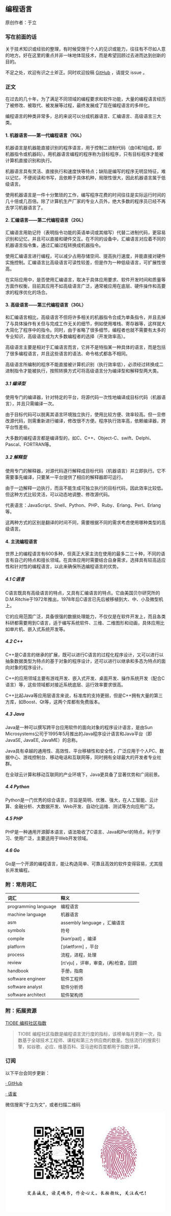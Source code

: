 
## 编程语言 

原创作者：于立

### 写在前面的话

关于技术知识或经验的整理，有时候受限于个人的见识或能力，往往有不尽如人意的地方。好在这里的重点并非一味地体现技术，而是希望回顾过去进而达到创新的目的。

不足之处，欢迎有识之士斧正。同时欢迎投稿 [GitHub](https://github.com/shxingzhe/Internet) ，请提交 issue 。

### 正文

在过去的几十年，为了满足不同领域的编程要求和软件功能，大量的编程语言经历了被修改、被取代、被发展等过程，最终发展成了现在编程语言的多样化。

编程语言的种类非常多，总的来说可以分成机器语言、汇编语言、高级语言三大类。

#### 1. 机器语言——第一代编程语言（1GL）

机器语言是机器能直接识别的程序语言，用于控制二进制代码（由0和1组成，即机器指令或机器码）。用机器语言编程的程序称为目标程序，只有目标程序才能被计算机直接识别和执行。

机器语言具有灵活、直接执行和速度快等特点；缺陷是编写的程序无明显特征，难以记忆，不便阅读和书写，且依赖于具体机种，局限性很大，因此机器语言属于低级语言。

使用机器语言是一件十分繁琐的工作，编写程序花费的时间往往是实际运行时间的几十倍或几百倍。除了计算机生产厂家的专业人员外，绝大多数的程序员已经不再去学习机器语言了。


#### 2. 汇编语言——第二代编程语言（2GL）

汇编语言用助记符（表明指令功能的英语单词或其缩写）代替二进制代码，更容易识别和记忆，并且可以直接和硬件交互。在不同的设备中，汇编语言对应着不同的机器语言指令集，通过汇编过程转换成机器指令。

使用汇编语言进行编程，可以减少占用存储空间、提高执行速度，并能直接对硬件实施控制。汇编语言比高级语言可读性较差，但是作为一种低级语言，可扩展性很高。

在实际应用中，是否使用汇编语言，取决于具体应用要求、软件开发时间和质量等方面作权衡，目前其应用不如高级语言广泛，通常被应用在底层、硬件操作和高要求的程序优化的场合。


#### 3. 高级语言——第三代编程语言（3GL）

和汇编语言相比，高级语言不但将许多相关的机器指令合成为单条指令，并且去掉了与具体操作有关但与完成工作无关的细节，例如使用堆栈、寄存器等，这样就大大简化了程序中的指令。同时，由于省略了很多细节，编程者也就不需要有太多的专业知识，高级语言成为大多数编程者的选择（开发效率高）。

高级语言主要是相对于汇编语言而言，它并不是特指某一种具体的语言，而是包括了很多编程语言，并且这些语言的语法、命令格式都各不相同。 

高级语言所编制的程序不能直接被计算机识别（执行效率低），必须经过转换成二进制指令才能被执行，按照转换方式可将高级语言分为编译型和解释型两大类。

##### 3.1 编译型

使用专门的编译器，针对特定的平台，将源代码一次性地编译成目标代码（机器语言），并且只需编译一次。

由于目标代码可以脱离其语言环境独立执行，使用比较方便、效率较高。但一旦修改源代码，则需重新进行编译，修改很不方便。程序执行效率高，依赖编译器，跨平台性差些。

大多数的编程语言都是编译型的，如C、C++、Object-C、swift、Delphi、Pascal、FORTRAN等。

##### 3.2 解释型

使用专门的解释器，对源代码逐行解释成目标代码（机器语言）并立即执行。它不需要事先编译，只要某一平台提供了相应的解释器即可运行。

由于一边解释一边执行，而且不能生成可独立执行的目标代码，因此效率比较低。但这种方式比较灵活，可以动态地调整、修改源代码。

代表语言：JavaScript、Shell、Python、PHP、Ruby、Erlang、Perl、Erlang等。

这两种方式的区别是翻译的时间不同，需要根据不同的需求考虑使用哪种类型的高级语言。


#### 4. 主流编程语言

世界上的编程语言有600多种，但真正大家主流在使用的最多二三十种，不同的语言有自己的特点和擅长领域。在具体应用时需要结合自身需求，选择具有较高适应性和针对性的编程语言，以此来确保所选编程语言的优势。

##### 4.1 C语言

C语言既具有高级语言的特点，又具有汇编语言的特点。它由美国贝尔研究所的D.M.Ritchie于1972年推出，1978年后C语言已先后被移植到大、中、小及微型机上。

它的应用范围广泛，具备很强的数据处理能力，不仅仅是在软件开发上，而且各类科研都需要用到C语言，适于编写系统软件、三维、二维图形和动画，具体应用比如单片机、嵌入式系统开发等。

##### 4.2 C++

C++是C语言的继承的扩展，既可以进行C语言的过程化程序设计，又可以进行以抽象数据类型为特点的基于对象的程序设计，还可以进行以继承和多态为特点的面向对象的程序设计。

C++的应用领域主要有游戏开发、嵌入式开发、桌面开发、操作系统开发（配合C语言）等，这些领域都对接近系统底层、运行效率要求很高。

C++比起Java等应用层语言来说，标准库的支持更弱，但是C++拥有大量的第三方库，如Boost、Qt等，这两个库都有免费版本。

##### 4.3 Java

Java是一种可以撰写跨平台应用软件的面向对象的程序设计语言，是由Sun Microsystems公司于1995年5月推出的Java程序设计语言和Java平台（即JavaSE, JavaEE, JavaME）的总称。

Java具有卓越的通用性、高效性、平台移植性和安全性，广泛应用于个人PC、数据中心、游戏控制台、移动电话和互联网等，同时拥有全球最大的开发者专业社群。

在全球云计算和移动互联网的产业环境下，Java更具备了显著优势和广阔前景。

##### 4.4 Python

Python是一门优秀的综合语言，宗旨是简明、优雅、强大，在人工智能、云计算、金融分析、大数据开发、Web开发、自动化运维、测试等方向应用广泛。

##### 4.5 PHP

PHP是一种通用开源脚本语言，语法吸收了C语言、Java和Perl的特点，利于学习、使用广泛，主要适用于Web开发领域。

##### 4.6 Go

Go是一个开源的编程语言，能让构造简单、可靠且高效的软件变得容易，尤其擅长并发编程。


### 附：常用词汇

词汇|释义
:---|:---
programming language|编程语言
machine language|机器语言
asm|assembly language ，汇编语言
symbols|符号
compile|[kəmˈpaɪl] ，编译
platform|[ˈplætfɔrm] ，平台
process|流程，进程，处理
review|[rɪˈvju] ，评审，审查，(再)检查，回顾
handbook|手册，指南
software engineer|软件工程师
software analyst|软件分析师
software architect|软件架构师


### 附：拓展资源

[TIOBE 编程社区指数](https://www.tiobe.com/tiobe-index/)
> TIOBE 编程社区指数是编程语言流行度的指标，该榜单每月更新一次，指数基于全球技术工程师、课程和第三方供应商的数量。包括流行的搜索引擎，如谷歌、必应、维基百科、亚马逊和百度都用于指数计算。


### 订阅

以下平台会同步更新：

[· GitHub](https://github.com/shxingzhe/Internet)

[· 语雀](https://www.yuque.com/yuli/internet)

微信搜索“于立为文”，或者扫描二维码

![](./wechat-mp.jpg)
